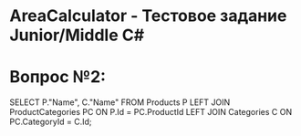 # AreaCalculator - Тестовое задание Junior/Middle C#

# Вопрос №2:
SELECT P."Name", C."Name"
FROM Products P
LEFT JOIN ProductCategories PC
	ON P.Id = PC.ProductId
LEFT JOIN Categories C
	ON PC.CategoryId = C.Id;
